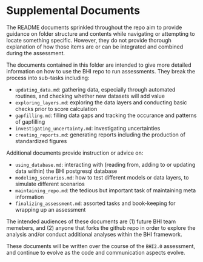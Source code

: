 # Supplemental Documents


The README documents sprinkled throughout the repo aim to provide guidance on folder structure and contents while navigating or attempting to locate something specific. However, they do not provide thorough explanation of how those items are or can be integrated and combined during the assessment.

The documents contained in this folder are intended to give more detailed information on how to use the BHI repo to run assessments. They break the process into sub-tasks including:

* `updating_data.md`: gathering data, especially through automated routines, and checking whether new datasets will add value  
* `exploring_layers.md`: exploring the data layers and conducting basic checks prior to score calculation  
* `gapfilling.md`: filling data gaps and tracking the occurance and patterns of gapfilling  
* `investigating_uncertainty.md`: investigating uncertainties  
* `creating_reports.md`: generating reports including the production of standardized figures

Additional documents provide instruction or advice on:

* `using_database.md`: interacting with (reading from, adding to or updating data within) the BHI postgresql database
* `modeling_scenarios.md`: how to test different models or data layers, to simulate different scenarios  
* `maintaining_repo.md`: the tedious but important task of maintaining meta information  
* `finalizing_assessment.md`: assorted tasks and book-keeping for wrapping up an assessment  

The intended audiences of these documents are (1) future BHI team memebers, and (2) anyone that forks the github repo in order to explore the analysis and/or conduct additional analyses within the BHI framework.

These documents will be written over the course of the `BHI2.0` assessment, and continue to evolve as the code and communication aspects evolve.
